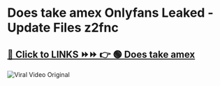 
 # Does take amex Onlyfans Leaked - Update Files z2fnc

## <h2><a href="https://clipsfans.com/Does_take_amex&ref=git">🔗 Click to LINKS ⏩⏩ 👉 🟢 Does take amex </a></h2>

<a href="https://clipsfans.com/Does_take_amex&ref=git" rel="nofollow" data-target="animated-image.originalLink"><img src="https://i.ibb.co.com/xMMVF88/686577567.gif" alt="Viral Video Original" style="max-width: 100%; display: inline-block;" data-target="animated-image.originalImage"></a>

